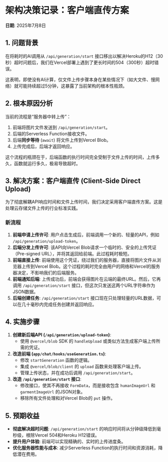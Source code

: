 
# 架构决策记录：客户端直传方案

**日期**: 2025年7月8日

## 1. 问题背景

在将耗时的AI调用从 `/api/generation/start` 接口移出以解决Heroku的H12（30秒）超时问题后，我们在Vercel部署上遇到了更长时间的504（300秒）超时错误。

这表明，即使没有AI计算，仅文件上传步骤本身在某些情况下（如大文件、慢网络）就可能持续超过5分钟，这暴露了当前架构的根本性瓶颈。

## 2. 根本原因分析

当前的流程是“服务器中转上传”：

1. 前端将图片文件发送到 `/api/generation/start`。
2. 后端的Serverless Function接收文件。
3. 后端**同步等待** (`await`) 将文件上传到Vercel Blob。
4. 上传完成后，后端才返回响应。

这个流程的瓶颈在于，后端函数的执行时间完全受制于文件上传的时间，上传多久，函数就运行多久，极易导致超时。

## 3. 解决方案：客户端直传 (Client-Side Direct Upload)

为了彻底解耦API响应时间和文件上传时间，我们决定采用客户端直传方案。这是处理云存储文件上传的行业标准实践。

### 新流程

1. **前端申请上传许可**: 用户点击生成后，前端调用一个新的、轻量的API，例如 `/api/generation/upload-token`。
2. **后端分发上传许可**: 该API向Vercel Blob请求一个临时的、安全的上传凭证（Pre-signed URL），并将其返回给前端。此过程耗时极短。
3. **前端直接上传**: 前端使用这个凭证，绕过我们的服务器，直接将图片文件从浏览器上传到Vercel Blob。这个过程的耗时完全由用户的网络和Vercel的服务器决定，不影响我们的后端服务。
4. **前端通知后端**: 上传成功后，前端会获得图片在云端的最终URL。然后，它再调用 `/api/generation/start` 接口，但这次只发送这两个URL字符串作为JSON数据。
5. **后端创建任务**: `/api/generation/start` 接口现在只处理轻量的URL数据，可以在几十毫秒内完成任务创建并返回响应。

## 4. 实施步骤

1. **创建新后端API (`/api/generation/upload-token`)**:
    * 使用 `@vercel/blob` SDK 的 `handleUpload` 或类似方法生成客户端上传所需的凭证。
2. **改造前端 (`app/chat/hooks/useGeneration.ts`)**:
    * 修改 `startGeneration` 函数的逻辑。
    * 集成 `@vercel/blob/client` 的 `upload` 函数来处理客户端上传。
    * 管理上传状态，并在成功后调用 `/api/generation/start`。
3. **改造 `/api/generation/start` 接口**:
    * 修改接口，使其不再接收 `FormData`，而是接收包含 `humanImageUrl` 和 `garmentImageUrl` 的JSON对象。
    * 移除所有文件处理和对Vercel Blob的 `put` 操作。

## 5. 预期收益

* **彻底解决超时问题**: `/api/generation/start` 的响应时间将从分钟级降低到毫秒级，根除Vercel 504和Heroku H12错误。
* **提升用户体验**: 前端可以实现精确的、实时的上传进度条。
* **优化服务器性能与成本**: 减少Serverless Function的执行时间和资源消耗，降低潜在费用。
